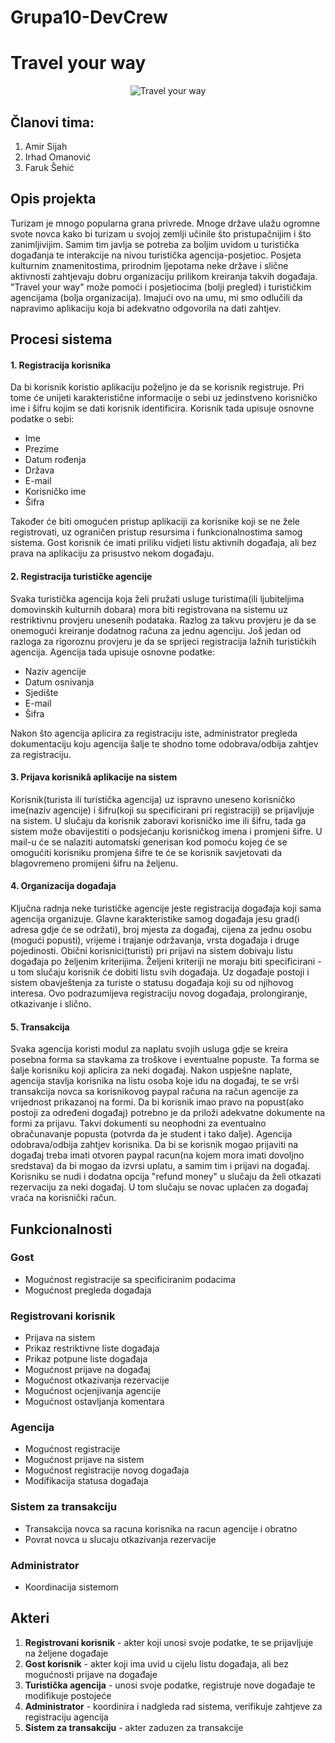 # Grupa10-DevCrew

# Travel your way


<p align="center">
  
<img src="https://github.com/ooad-2017-2018/Grupa10-DevCrew/blob/master/Resources/logo.png" alt="Travel your way"/>

</p>
  



## Članovi tima: 
1. Amir Sijah
2. Irhad Omanović
3. Faruk Šehić

## Opis projekta

Turizam je mnogo popularna grana privrede. Mnoge države ulažu ogromne svote novca kako bi turizam u svojoj zemlji učinile što pristupačnijim i što zanimljivijim. Samim tim javlja se potreba za boljim uvidom u turistička događanja te interakcije na nivou turistička agencija-posjetioc. Posjeta kulturnim znamenitostima, prirodnim ljepotama neke države i slične aktivnosti zahtjevaju dobru organizaciju prilikom kreiranja takvih događaja. "Travel your way" može pomoći i posjetiocima (bolji pregled) i turističkim agencijama (bolja organizacija). Imajući ovo na umu, mi smo odlučili da napravimo aplikaciju koja bi adekvatno odgovorila na dati zahtjev.

## Procesi sistema

#### 1. Registracija korisnika

Da bi korisnik koristio aplikaciju poželjno je da se korisnik registruje. Pri tome će unijeti karakteristične informacije o sebi uz jedinstveno korisničko ime i šifru kojim se dati korisnik identificira. Korisnik tada upisuje osnovne podatke o sebi:
  * Ime
  * Prezime
  * Datum rođenja
  * Država
  * E-mail
  * Korisničko ime
  * Šifra

Također će biti omogućen pristup aplikaciji za korisnike koji se ne žele registrovati, uz ograničen pristup resursima i funkcionalnostima samog sistema. Gost korisnik će imati priliku vidjeti listu aktivnih događaja, ali bez prava na aplikaciju za prisustvo nekom događaju.


#### 2. Registracija turističke agencije

Svaka turistička agencija koja želi pružati usluge turistima(ili ljubiteljima domovinskih kulturnih dobara) mora biti registrovana na sistemu uz restriktivnu provjeru unesenih podataka. Razlog za takvu provjeru je da se onemogući kreiranje dodatnog računa za jednu agenciju. Još jedan od razloga za rigoroznu provjeru je da se sprijeci registracija lažnih turističkih agencija. Agencija tada upisuje osnovne podatke:

  * Naziv agencije
  * Datum osnivanja
  * Sjedište
  * E-mail
  * Šifra

Nakon što agencija aplicira za registraciju iste, administrator pregleda dokumentaciju koju agencija šalje te shodno tome odobrava/odbija zahtjev za registraciju.

#### 3. Prijava korisnikâ aplikacije na sistem

Korisnik(turista ili turistička agencija) uz ispravno uneseno korisničko ime(naziv agencije) i šifru(koji su specificirani pri registraciji) se prijavljuje na sistem. U slučaju da korisnik zaboravi korisničko ime ili šifru, tada ga sistem može obavijestiti o podsjećanju korisničkog imena i promjeni šifre. U mail-u će se nalaziti automatski generisan kod pomoću kojeg će se omogućiti korisniku promjena šifre te će se korisnik savjetovati da blagovremeno promijeni šifru na željenu.

#### 4. Organizacija događaja

Ključna radnja neke turističke agencije jeste registracija događaja koji sama agencija organizuje. Glavne karakteristike samog događaja jesu grad(i adresa gdje će se održati), broj mjesta za događaj, cijena za jednu osobu (mogući popusti), vrijeme i trajanje održavanja, vrsta događaja i druge pojedinosti. Obični korisnici(turisti) pri prijavi na sistem dobivaju listu događaja po željenim kriterijima. Željeni kriteriji ne moraju biti specificirani - u tom slučaju korisnik će dobiti listu svih događaja. Uz događaje postoji i sistem obavještenja za turiste o statusu događaja koji su od njihovog interesa. Ovo podrazumijeva registraciju novog događaja, prolongiranje, otkazivanje i slično.

#### 5. Transakcija

Svaka agencija koristi modul za naplatu svojih usluga gdje se kreira posebna forma sa stavkama za troškove i eventualne popuste. Ta forma se šalje korisniku koji aplicira za neki događaj. Nakon uspješne naplate, agencija stavlja korisnika na listu osoba koje idu na događaj, te se vrši transakcija novca sa korisnikovog paypal računa na račun agencije za vrijednost prikazanoj na formi. Da bi korisnik imao pravo na popust(ako postoji za određeni događaj) potrebno je da priloži adekvatne dokumente na formi za prijavu. Takvi dokumenti su neophodni za eventualno obračunavanje popusta (potvrda da je student i tako dalje). Agencija odobrava/odbija zahtjev korisnika.
Da bi se korisnik mogao prijaviti na događaj treba imati otvoren paypal racun(na kojem mora imati dovoljno sredstava) da bi mogao da izvrsi uplatu, a samim tim i prijavi na događaj. Korisniku se nudi i dodatna opcija "refund money" u slučaju da želi otkazati rezervaciju za neki događaj. U tom slučaju se novac uplaćen za događaj vraća na korisnički račun.

## Funkcionalnosti
### Gost

* Mogućnost registracije sa specificiranim podacima
* Mogućnost pregleda događaja

### Registrovani korisnik

* Prijava na sistem
* Prikaz restriktivne liste događaja
* Prikaz potpune liste događaja
* Mogućnost prijave na događaj
* Mogućnost otkazivanja rezervacije
* Mogućnost ocjenjivanja agencije
* Mogućnost ostavljanja komentara

### Agencija

* Mogućnost registracije
* Mogućnost prijave na sistem
* Mogućnost registracije novog događaja
* Modifikacija statusa događaja

### Sistem za transakciju

* Transakcija novca sa racuna korisnika na racun agencije i obratno
* Povrat novca u slucaju otkazivanja rezervacije

### Administrator

* Koordinacija sistemom

## Akteri

1. **Registrovani korisnik** - akter koji unosi svoje podatke, te se prijavljuje na željene događaje
2. **Gost korisnik** - akter koji ima uvid u cijelu listu događaja, ali bez mogućnosti prijave na događaje
3. **Turistička agencija** - unosi svoje podatke, registruje nove događaje te modifikuje postojeće
4. **Administrator** - koordinira i nadgleda rad sistema, verifikuje zahtjeve za registraciju agencija
5. **Sistem za transakciju** - akter zaduzen za transakcije 







